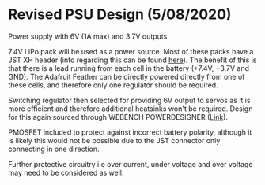 # Revised PSU Design (5/08/2020)

Power supply with 6V (1A max) and 3.7V outputs.

7.4V LiPo pack will be used as a power source. Most of these packs have
a JST XH header (info regarding this can be found
[here](https://sites.google.com/site/tjinguytech/charging-how-tos/balance-connectors/)).
The benefit of this is that there is a lead running from each cell in
the battery (+7.4V, +3.7V and GND). The Adafruit Feather can be directly
powered directly from one of these cells, and therefore only one
regulator should be required.

Switching regulator then selected for providing 6V output to servos as
it is more efficient and therefore additional heatsinks won't be
required. Design for this again sourced through WEBENCH POWERDESIGNER
([Link](https://webench.ti.com/power-designer/)).

PMOSFET included to protect against incorrect battery polarity, although
it is likely this would not be possible due to the JST connector only
connecting in one direction.

Further protective circuitry i.e over current, under voltage and over
voltage may need to be considered as well.
